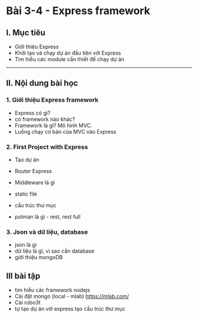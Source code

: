 # Bài 3-4 - Express framework

## I. Mục tiêu

 *  Giới thiệu Express
 *  Khởi tạo và chạy dự án đầu tiên với Express
 *  Tìm hiểu các module cần thiết để chạy dự án
------
## II. Nội dung bài học 
### 1. Giới thiệu Express framework
- Express có gì?
- có framework nào khác?
- Framework là gì? Mô hình MVC.
- Luồng chạy cơ bản của MVC vào Express
### 2. First Project with Express
- Tạo dự án
- Router Express 
- Middleware là gì 
- static file
- cấu trúc thư mục

- potman là gì - rest, rest full 
### 3. Json và dữ liệu, database 
- json là gì
- dữ liệu là gì, vì sao cần database
- giới thiệu mongoDB

## III bài tập 
- tìm hiểu các framework nodejs
- Cài đặt mongo (local - mlab)  https://mlab.com/
- Cài robo3t
- tự tạo dự án với express tạo cấu trúc thư mục 